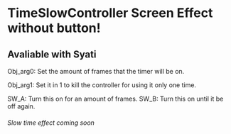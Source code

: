 # TimeSlowController Screen Effect without button!
## Avaliable with Syati

Obj_arg0: Set the amount of frames that the timer will be on.

Obj_arg1: Set it in 1 to kill the controller for using it only one time.

SW_A: Turn this on for an amount of frames.
SW_B: Turn this on until it be off again.

###### Slow time effect coming soon
